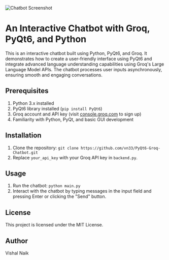 ![Chatbot Screenshot](https://github.com/vn33/PyQt6-Groq-Chatbot/blob/master/chatbot_img.png)
# An Interactive Chatbot with Groq, PyQt6, and Python
This is an interactive chatbot built using Python, PyQt6, and Groq. It demonstrates how to create a user-friendly interface using PyQt6 and integrate advanced language understanding capabilities using Groq's Large Language Model APIs. The chatbot processes user inputs asynchronously, ensuring smooth and engaging conversations.

## Prerequisites
1. Python 3.x installed
2. PyQt6 library installed (`pip install PyQt6`)
3. Groq account and API key (visit [console.groq.com](https://console.groq.com) to sign up)
4. Familiarity with Python, PyQt, and basic GUI development

## Installation
1. Clone the repository: `git clone https://github.com/vn33/PyQt6-Groq-Chatbot.git`
2. Replace `your_api_key` with your Groq API key in `backend.py`.

## Usage
1. Run the chatbot: `python main.py`
2. Interact with the chatbot by typing messages in the input field and pressing Enter or clicking the "Send" button.

## License
This project is licensed under the MIT License.

## Author
Vishal Naik


